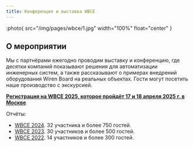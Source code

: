 ```yaml
---
title: Конференция и выставка WBCE
---
```


:photo{
    src="/img/pages/wbce/1.jpg"
    width="100%"
    float="center"
}

## О мероприятии


Мы с партнёрами ежегодно проводим выставку и конференцию, где десятки компаний показывают решения для автоматизации инженерных систем, а также рассказывают о примерах внедрений оборудования Wiren Board на реальных объектах. Гости могут посетить наше производство с экскурсией.

**[Регистрация на WBCE 2025, которое пройдёт 17 и 18 апреля 2025 г. в Москве](https://wbce.wirenboard.com/)**

Отчёты:

- [WBCE 2024](). 32 участника и более 750 гостей.
- [WBCE 2023](). 30 участников и более 500 гостей.
- [WBCE 2022](https://wirenboard.com/ru/contents/wbce2022). 14 участников и более 300 гостей.